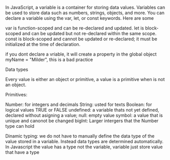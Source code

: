 In JavaScript, a variable is a container for storing data values. Variables can be used to store data such as numbers, strings, objects, and more. You can declare a variable using the var, let, or const keywords. Here are some

var is function-scoped and can be re-declared and updated.
let is block-scoped and can be updated but not re-declared within the same scope.
const is block-scoped and cannot be updated or re-declared; it must be initialized at the time of declaration.

if you dont declare a vriable, it will create a property in the global object myName = "Milder", this is a bad practice

Data types

Every value is either an object or primitive, a value is a primitive when is not an object.

Primitives:

Number: for integers and decimals
String: usted for texts
Boolean: for logical values TRUE or FALSE 
undefined: a variable thats not yet defined, declared without asigning a value;
null: empty value
symbol: a value that is unique and canonot be changed
bigInt: Larger intergers that the Number type can hold

Dinamic typing: we do not have to manually define the data type of the value stored in a variable. Instead data types are determined automatically.
In Javascript the value has a type not the variable, variable just store value that have a type